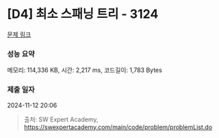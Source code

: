# [D4] 최소 스패닝 트리 - 3124 

[문제 링크](https://swexpertacademy.com/main/code/problem/problemDetail.do?contestProbId=AV_mSnmKUckDFAWb) 

### 성능 요약

메모리: 114,336 KB, 시간: 2,217 ms, 코드길이: 1,783 Bytes

### 제출 일자

2024-11-12 20:06



> 출처: SW Expert Academy, https://swexpertacademy.com/main/code/problem/problemList.do